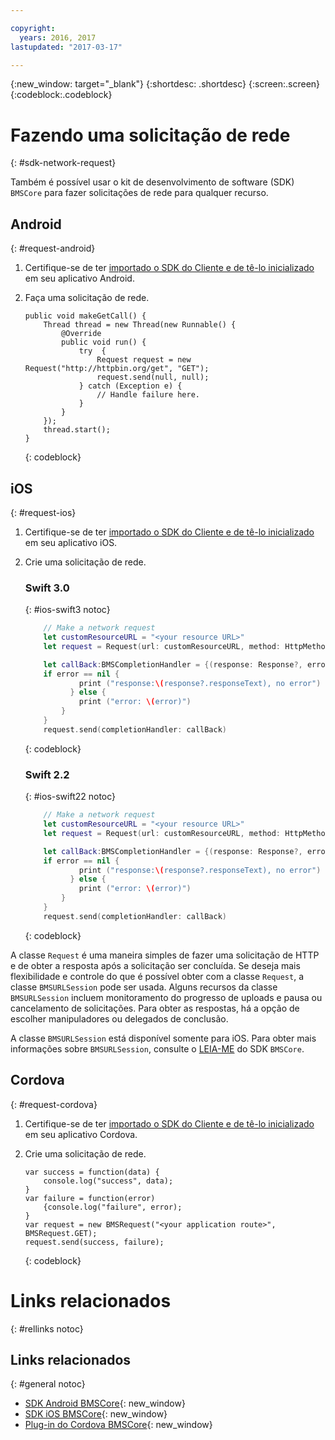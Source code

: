 ```yaml
---

copyright:
  years: 2016, 2017
lastupdated: "2017-03-17"

---
```

{:new_window: target="_blank"}
{:shortdesc: .shortdesc}
{:screen:.screen}
{:codeblock:.codeblock}

# Fazendo uma solicitação de rede
{: #sdk-network-request}

Também é possível usar o kit de desenvolvimento de software (SDK) `BMSCore` para fazer
solicitações de rede para qualquer recurso.

## Android
{: #request-android}

1. Certifique-se de ter [importado o SDK do Cliente e de tê-lo inicializado](/docs/mobile/sdk_BMSClient.html#init-BMSClient-android) em seu aplicativo Android. 
	
2. Faça uma solicitação de rede.

	```
	public void makeGetCall() {
		Thread thread = new Thread(new Runnable() {
			@Override
			public void run() {
				try  {
					Request request = new Request("http://httpbin.org/get", "GET");
					request.send(null, null);
				} catch (Exception e) {
					// Handle failure here.
				}
			}
		});
		thread.start();
	}
	```
	{: codeblock}

## iOS
{: #request-ios}

1. Certifique-se de ter [importado o SDK do Cliente e de tê-lo inicializado](/docs/mobile/sdk_BMSClient.html#init-BMSClient-ios) em seu aplicativo iOS.

2. Crie uma solicitação de rede.

	### Swift 3.0
	{: #ios-swift3 notoc}
	
	```Swift
	 	// Make a network request
		let customResourceURL = "<your resource URL>"
		let request = Request(url: customResourceURL, method: HttpMethod.GET)
	
		let callBack:BMSCompletionHandler = {(response: Response?, error: Error?) in
	   	if error == nil {
	       	    print ("response:\(response?.responseText), no error")
	    	  } else {
	       	    print ("error: \(error)")
	    	}
		}
		request.send(completionHandler: callBack)
	```
	{: codeblock}
 
	### Swift 2.2
	{: #ios-swift22 notoc}
	
	```Swift
	 	// Make a network request
		let customResourceURL = "<your resource URL>"
		let request = Request(url: customResourceURL, method: HttpMethod.GET)
	
		let callBack:BMSCompletionHandler = {(response: Response?, error: NSError?) in
	   	if error == nil {
	       	    print ("response:\(response?.responseText), no error")
	    	  } else {
	       	    print ("error: \(error)")
	    	}
		}
		request.send(completionHandler: callBack)
	```
	{: codeblock}

A classe `Request` é uma maneira simples de fazer uma solicitação de HTTP e
de obter a resposta após a solicitação ser concluída. Se deseja mais flexibilidade e controle do que é
possível obter com a classe `Request`, a classe `BMSURLSession`
pode ser usada. Alguns recursos da classe `BMSURLSession` incluem monitoramento do
progresso de uploads e pausa ou cancelamento de solicitações. Para obter as respostas, há a opção de
escolher manipuladores ou delegados de conclusão.

A classe `BMSURLSession` está disponível somente para iOS. Para obter mais informações
sobre `BMSURLSession`, consulte o
[LEIA-ME](https://github.com/ibm-bluemix-mobile-services/bms-clientsdk-swift-core) do SDK
`BMSCore`.


## Cordova
{: #request-cordova}

1. Certifique-se de ter [importado o SDK do Cliente e de tê-lo inicializado](/docs/mobile/sdk_BMSClient.html#init-BMSClient-cordova) em seu aplicativo Cordova.

2. Crie uma solicitação de rede.

	```
	var success = function(data) {
		console.log("success", data);
	}
	var failure = function(error)
		{console.log("failure", error);
	}
	var request = new BMSRequest("<your application route>", BMSRequest.GET);
	request.send(success, failure);
	```
	{: codeblock}


# Links relacionados
{: #rellinks notoc}

## Links relacionados
{: #general notoc}

* [SDK Android BMSCore](https://github.com/ibm-bluemix-mobile-services/bms-clientsdk-android-core){: new_window}
* [SDK iOS BMSCore](https://github.com/ibm-bluemix-mobile-services/bms-clientsdk-swift-core){: new_window}
* [Plug-in do Cordova BMSCore](https://github.com/ibm-bluemix-mobile-services/bms-clientsdk-cordova-plugin-core){: new_window}
